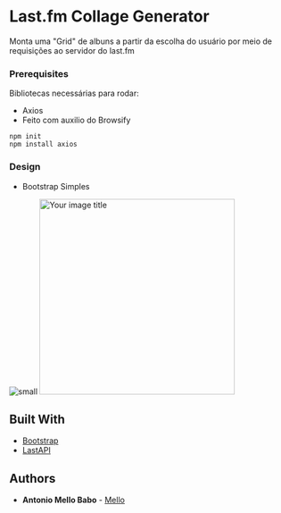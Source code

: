 # Last.fm Collage Generator

Monta uma "Grid" de albuns a partir da escolha do usuário por meio de requisições ao servidor do last.fm

### Prerequisites

Bibliotecas necessárias para rodar:
* Axios
* Feito com auxilio do Browsify

```npm init ```  
 ```npm install axios```  

### Design

* Bootstrap Simples

![small](lastfm-files/read_images/lastfmintro.png)
<img src="https://github.com/MelloTonio/Last.fm-Collage_Generator/blob/master/lastfm-files/read_images/lastchart.png" alt="Your image title" width="350" height="350"/>


## Built With

* [Bootstrap](https://getbootstrap.com/) 
* [LastAPI](https://www.last.fm/api/?lang=pt&)

## Authors

* **Antonio Mello Babo**  - [Mello](https://github.com/MelloTonio)

